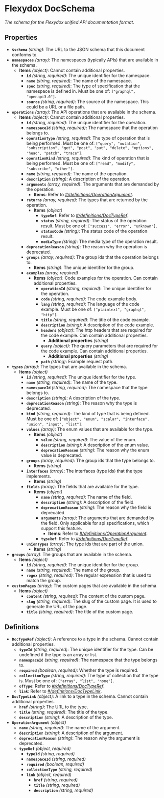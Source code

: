 # Flexydox DocSchema

*The schema for the Flexydox unified API documentation format.*

## Properties

- **`$schema`** *(string)*: The URL to the JSON schema that this document conforms to.
- **`namespaces`** *(array)*: The namespaces (typically APIs) that are available in the schema.
  - **Items** *(object)*: Cannot contain additional properties.
    - **`id`** *(string, required)*: The unique identifier for the namespace.
    - **`name`** *(string, required)*: The name of the namespace.
    - **`spec`** *(string, required)*: The type of specification that the namespace is defined in. Must be one of: `["graphql", "openapi3.0"]`.
    - **`source`** *(string, required)*: The source of the namespace. This could be a URL or a file path.
- **`operations`** *(array)*: The API operations that are available in the schema.
  - **Items** *(object)*: Cannot contain additional properties.
    - **`id`** *(string, required)*: The unique identifier for the operation.
    - **`namespaceId`** *(string, required)*: The namespace that the operation belongs to.
    - **`operationType`** *(string, required)*: The type of operation that is being performed. Must be one of: `["query", "mutation", "subscription", "get", "post", "put", "delete", "options", "head", "patch", "trace"]`.
    - **`operationKind`** *(string, required)*: The kind of operation that is being performed. Must be one of: `["read", "modify", "subscribe", "other"]`.
    - **`name`** *(string, required)*: The name of the operation.
    - **`description`** *(string)*: A description of the operation.
    - **`arguments`** *(array, required)*: The arguments that are demanded by the operation.
      - **Items**: Refer to *[#/definitions/OperationArgument](#definitions/OperationArgument)*.
    - **`returns`** *(array, required)*: The types that are returned by the operation.
      - **Items** *(object)*
        - **`typeRef`**: Refer to *[#/definitions/DocTypeRef](#definitions/DocTypeRef)*.
        - **`status`** *(string, required)*: The status of the operation result. Must be one of: `["success", "error", "unknown"]`.
        - **`statusCode`** *(string)*: The status code of the operation result.
        - **`mediaType`** *(string)*: The media type of the operation result.
    - **`deprecationReason`** *(string)*: The reason why the operation is deprecated.
    - **`groups`** *(array, required)*: The group ids that the operation belongs to.
      - **Items** *(string)*: The unique identifier for the group.
    - **`examples`** *(array, required)*
      - **Items** *(object)*: Code examples for the operation. Can contain additional properties.
        - **`operationId`** *(string, required)*: The unique identifier for the operation.
        - **`code`** *(string, required)*: The code example body.
        - **`lang`** *(string, required)*: The language of the code example. Must be one of: `["plaintext", "graphql", "http"]`.
        - **`title`** *(string, required)*: The title of the code example.
        - **`description`** *(string)*: A description of the code example.
        - **`headers`** *(object)*: The http headers that are required for the code example. Can contain additional properties.
          - **Additional properties** *(string)*
        - **`query`** *(object)*: The query parameters that are required for the code example. Can contain additional properties.
          - **Additional properties** *(string)*
        - **`path`** *(string)*: Example request path.
- **`types`** *(array)*: The types that are available in the schema.
  - **Items** *(object)*
    - **`id`** *(string, required)*: The unique identifier for the type.
    - **`name`** *(string, required)*: The name of the type.
    - **`namespaceId`** *(string, required)*: The namespace that the type belongs to.
    - **`description`** *(string)*: A description of the type.
    - **`deprecationReason`** *(string)*: The reason why the type is deprecated.
    - **`kind`** *(string, required)*: The kind of type that is being defined. Must be one of: `["object", "enum", "scalar", "interface", "union", "input", "list"]`.
    - **`values`** *(array)*: The enum values that are available for the type.
      - **Items** *(object)*
        - **`value`** *(string, required)*: The value of the enum.
        - **`description`** *(string)*: A description of the enum value.
        - **`deprecationReason`** *(string)*: The reason why the enum value is deprecated.
    - **`groups`** *(array, required)*: The group ids that the type belongs to.
      - **Items** *(string)*
    - **`interfaces`** *(array)*: The interfaces (type ids) that the type implements.
      - **Items** *(string)*
    - **`fields`** *(array)*: The fields that are available for the type.
      - **Items** *(object)*
        - **`name`** *(string, required)*: The name of the field.
        - **`description`** *(string)*: A description of the field.
        - **`deprecationReason`** *(string)*: The reason why the field is deprecated.
        - **`arguments`** *(array)*: The arguments that are demanded by the field. Only applicable for api specifications, which support this feature.
          - **Items**: Refer to *[#/definitions/OperationArgument](#definitions/OperationArgument)*.
        - **`typeRef`**: Refer to *[#/definitions/DocTypeRef](#definitions/DocTypeRef)*.
    - **`unionTypes`** *(array)*: The type ids that are part of the union.
      - **Items** *(string)*
- **`groups`** *(array)*: The groups that are available in the schema.
  - **Items** *(object)*
    - **`id`** *(string, required)*: The unique identifier for the group.
    - **`name`** *(string, required)*: The name of the group.
    - **`regex`** *(string, required)*: The regular expression that is used to match the group.
- **`customPages`** *(array)*: The custom pages that are available in the schema.
  - **Items** *(object)*
    - **`content`** *(string, required)*: The content of the custom page.
    - **`slug`** *(string, required)*: The slug of the custom page. It is used to generate the URL of the page.
    - **`title`** *(string, required)*: The title of the custom page.
## Definitions

- <a id="definitions/DocTypeRef"></a>**`DocTypeRef`** *(object)*: A reference to a type in the schema. Cannot contain additional properties.
  - **`typeId`** *(string, required)*: The unique identifier for the type. Can be undefined if the type is an array or list.
  - **`namespaceId`** *(string, required)*: The namespace that the type belongs to.
  - **`required`** *(boolean, required)*: Whether the type is required.
  - **`collectionType`** *(string, required)*: The type of collection that the type is. Must be one of: `["array", "list", "none"]`.
  - **`ofType`**: Refer to *[#/definitions/DocTypeRef](#definitions/DocTypeRef)*.
  - **`link`**: Refer to *[#/definitions/DocTypeLink](#definitions/DocTypeLink)*.
- <a id="definitions/DocTypeLink"></a>**`DocTypeLink`** *(object)*: A link to a type in the schema. Cannot contain additional properties.
  - **`href`** *(string)*: The URL to the type.
  - **`title`** *(string, required)*: The title of the type.
  - **`description`** *(string)*: A description of the type.
- <a id="definitions/OperationArgument"></a>**`OperationArgument`** *(object)*
  - **`name`** *(string, required)*: The name of the argument.
  - **`description`** *(string)*: A description of the argument.
  - **`deprecationReason`** *(string)*: The reason why the argument is deprecated.
  - **`typeRef`** *(object, required)*
    - **`typeId`** *(string, required)*
    - **`namespaceId`** *(string, required)*
    - **`required`** *(boolean, required)*
    - **`collectionType`** *(string, required)*
    - **`link`** *(object, required)*
      - **`href`** *(string, required)*
      - **`title`** *(string, required)*
      - **`description`** *(string, required)*
